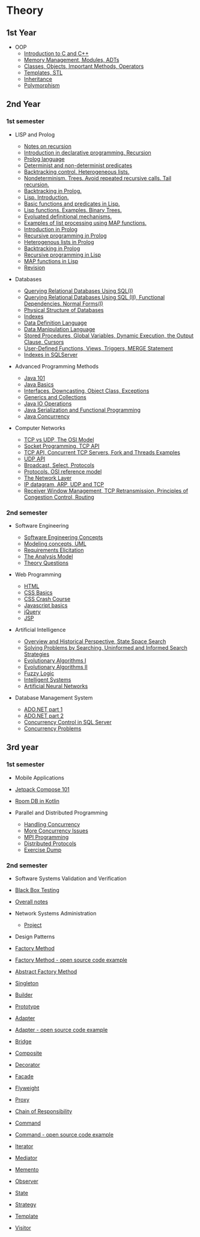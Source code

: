 # Theory

## 1st Year
* OOP
  * [Introduction to C and C++](https://unexpected-fin-7b2.notion.site/Introduction-to-C-and-C-9bf4428e75e14a5bacd85efbbb99b0d1)
  * [Memory Management, Modules, ADTs](https://unexpected-fin-7b2.notion.site/Memory-Management-Modules-ADTs-c7c227155b324ae48354633201d97011)
  * [Classes, Objects, Important Methods, Operators](https://unexpected-fin-7b2.notion.site/Classes-Objects-Important-Methods-Operators-d069854003684f8499a82074e3cdd5dd)
  * [Templates, STL](https://unexpected-fin-7b2.notion.site/Templates-and-C-STL-d7449fb56d324bc890a5971c47228868)
  * [Inheritance](https://unexpected-fin-7b2.notion.site/Inheritance-3cc12ce98b884ed390bbddfd67e02e30)
  * [Polymorphism](https://unexpected-fin-7b2.notion.site/Polymorphism-45dc8f82c9af4ef1b813a2860623b29b)

## 2nd Year

### 1st semester

* LISP and Prolog
  * [Notes on recursion](https://unexpected-fin-7b2.notion.site/Examples-of-recursion-b9ca3cf433e64a4a9d388561ba1e2ac6)
  * [Introduction in declarative programming. Recursion](https://unexpected-fin-7b2.notion.site/Lecture-1-11e60148aeaf4890b70abedcccb52b94)
  * [Prolog language](https://unexpected-fin-7b2.notion.site/Lecture-2-8a5f6793746a4448b69355f3ea95e17d)
  * [Determinist and non-determinist predicates](https://unexpected-fin-7b2.notion.site/Lecture-3-7eabdecf6a304644be86ec95bff121e6)
  * [Backtracking control. Heterogeneous lists.](https://unexpected-fin-7b2.notion.site/Lecture-4-3b5e75421f2346329749e7df05264452)
  * [Nondeterminism. Trees. Avoid repeated recursive calls. Tail recursion.](https://unexpected-fin-7b2.notion.site/Lecture-5-f33abe1944d24d3d93730d78a3f8fa1a)
  * [Backtracking in Prolog.](https://unexpected-fin-7b2.notion.site/Lecture-6-2d7a2bc2ca564d0f881d5efed02e8c77)
  * [Lisp. Introduction.](https://unexpected-fin-7b2.notion.site/Lecture-7-bbaff51cb9014109bd28f537d1a1382f)
  * [Basic functions and predicates in Lisp.](https://unexpected-fin-7b2.notion.site/Lecture-8-d8af81e4d1de4e068c910fcb80b5643c)
  * [Lisp functions. Examples. Binary Trees.](https://unexpected-fin-7b2.notion.site/Lecture-9-e7f442bb24b54441a167ee65de1df65c)
  * [Evoluated definitional mechanisms.](https://unexpected-fin-7b2.notion.site/Lecture-10-f6b7ac87014645c1a19256ca84d36799)
  * [Examples of list processing using MAP functions.](https://unexpected-fin-7b2.notion.site/Lecture-11-4421ecbd8e3f4d29abfe2549d093a694)
  * [Introduction in Prolog](https://unexpected-fin-7b2.notion.site/Seminar-1-6ca3a8088d844f80b596d8b6ab99997b)  
  * [Recursive programming in Prolog](https://unexpected-fin-7b2.notion.site/Seminar-2-13aa3b312eec46b4aba82b30ae43656b)  
  * [Heterogenous lists in Prolog](https://unexpected-fin-7b2.notion.site/Seminar-3-ede4402777d84ac19c92b08cf5eb0d01)
  * [Backtracking in Prolog](https://unexpected-fin-7b2.notion.site/Seminar-4-5c55aae3435c4726a8e41144becb66f9)
  * [Recursive programming in Lisp](https://unexpected-fin-7b2.notion.site/Seminar-5-ba16d231546b4b37a9508ac355bc8f68)
  * [MAP functions in Lisp](https://www.notion.so/Seminar-6-e12c3f5486f04d3489430c86f7ea75dc)
  * [Revision](https://unexpected-fin-7b2.notion.site/Revision-sheet-dfaa15352bd54de8a0b5f5f37d98f73a?pvs=4)

 * Databases
   * [Querying Relational Databases Using SQL(I)](https://unexpected-fin-7b2.notion.site/Lecture-3-9160e33fc3c94702bcf6621950330f5e)
   * [Querying Relational Databases Using SQL (II), Functional Dependencies. Normal Forms(I) ](https://unexpected-fin-7b2.notion.site/Lecture-4-4f36d838e3c1468f86fd570a5e1ac67a)
   * [Physical Structure of Databases](https://unexpected-fin-7b2.notion.site/Lecture-8-a053f3af227748ec9201d384ad707603)
   * [Indexes](https://unexpected-fin-7b2.notion.site/Lecture-9-10-Indexes-dcb3dbdbf4fd4945b4275d0cf57a071f)
   * [Data Definition Language](https://unexpected-fin-7b2.notion.site/Seminar-1-2accdbe22b304fdf8d864d3bf15115a0)
   * [Data Manipulation Language](https://unexpected-fin-7b2.notion.site/Seminar-2-da226e5746724cada75336ff818e532f)
   * [Stored Procedures, Global Variables, Dynamic Execution, the Output Clause, Cursors](https://unexpected-fin-7b2.notion.site/Seminar-3-83435b39f11243abbe98baa1dd851889)
   * [User-Defined Functions, Views, Triggers, MERGE Statement](https://unexpected-fin-7b2.notion.site/Seminar-4-f4386c8d64ec4a5a9bac2cc0b96b798a)
   * [Indexes in SQLServer](https://unexpected-fin-7b2.notion.site/Seminar-5-10ffcc3b0ea14fb08b9151847947bc25)

 * Advanced Programming Methods
   * [Java 101](https://unexpected-fin-7b2.notion.site/Java-101-afa86fe520f04d2ea4dde52e5b01492c)
   * [Java Basics](https://unexpected-fin-7b2.notion.site/Lecture-1-7fb5634c3bcf4bdabc7b1e99df5d43b1)
   * [Interfaces, Downcasting, Object Class, Exceptions](https://unexpected-fin-7b2.notion.site/Lecture-2-b9e3be3b62cf4ceba44342cb0c35e3ca)
   * [Generics and Collections](https://unexpected-fin-7b2.notion.site/Lecture-3-1640884549eb4920b77c12142d45c184)
   * [Java IO Operations](https://unexpected-fin-7b2.notion.site/Lecture-4-0cb320ebbc194263a593590961721872)
   * [Java Serialization and Functional Programming](https://unexpected-fin-7b2.notion.site/Lectures-5-6-74b5178424714ccda2032c15884a6c7e)
   * [Java Concurrency](https://unexpected-fin-7b2.notion.site/Lectures-7-8-8fcb3b927c514baf8c31da84044939e2)

 * Computer Networks
   * [TCP vs UDP, The OSI Model](https://unexpected-fin-7b2.notion.site/Lecture-1-cdd74347ef0e4614a40bba89e77d927a)
   * [Socket Programming, TCP API](https://unexpected-fin-7b2.notion.site/Lecture-2-133efa1c9674422bab231cc644e70e3b)
   * [TCP API, Concurrent TCP Servers, Fork and Threads Examples](https://unexpected-fin-7b2.notion.site/Lecture-3-9dbccfba827b4fbaa826d0e36eb7fa88)
   * [UDP API](https://unexpected-fin-7b2.notion.site/Lecture-4-56fbda7409024e26a31272f75c24379a)
   * [Broadcast, Select, Protocols](https://unexpected-fin-7b2.notion.site/Lecture-5-78b4dd8b4386448981f9d9ef5b4740ac)
   * [Protocols. OSI reference model](https://unexpected-fin-7b2.notion.site/Lecture-6-bbbb73d8ee2e4571abc1f1ccafcb15f2)
   * [The Network Layer](https://unexpected-fin-7b2.notion.site/Lecture-7-2c4b7734198f4acbb4c6cb4c428bc1c2)
   * [IP datagram, ARP, UDP and TCP](https://unexpected-fin-7b2.notion.site/Lecture-8-705dc6878bbc4591ac7dc8c48ae77e19)
   * [Receiver Window Management, TCP Retransmission, Principles of Congestion Control, Routing](https://unexpected-fin-7b2.notion.site/Lecture-9-6bb38c5af6ae4d188834a7f6f92b33e7)

### 2nd semester

* Software Engineering
   * [Software Engineering Concepts](https://unexpected-fin-7b2.notion.site/Lecture-1-eca3574133ad450faf24bf286a22a49e)
   * [Modeling concepts, UML](https://unexpected-fin-7b2.notion.site/Chapters-2-3-2-4-122953fafcc34147815c3856b6190453)
   * [Requirements Elicitation](https://unexpected-fin-7b2.notion.site/Lecture-3-Requirements-Elicitation-299477ba420a4b3581e7180e40be6945)
   * [The Analysis Model](https://unexpected-fin-7b2.notion.site/Lecture-5-The-Analysis-Model-6da7c14e759f4b92b011e5aaeea68c88)
   * [Theory Questions](https://unexpected-fin-7b2.notion.site/A-018b07cd43294bf599762b86b1fdd226?pvs=4)

* Web Programming
   * [HTML](https://unexpected-fin-7b2.notion.site/Lecture-1-2438ec6e40e84b37924bf5c413653518)
   * [CSS Basics](https://unexpected-fin-7b2.notion.site/Lecture-2-0e0ce94d466b422d9c08c925bcd4ee97)
   * [CSS Crash Course](https://unexpected-fin-7b2.notion.site/CSS-Crash-Course-f7234556057648c0b6cce9d7aa7a323c)
   * [Javascript basics](https://unexpected-fin-7b2.notion.site/Lectures-4-5-Javascript-c0c96e534526433d81fcfa4724b27009)
   * [jQuery](https://unexpected-fin-7b2.notion.site/jQuery-336bf3b4398744e9b5f3a8b3f2761673)
   * [JSP](https://unexpected-fin-7b2.notion.site/JSP-22cd14dfefe04543a617350fb0fa12e6?pvs=4)

* Artificial Intelligence
   * [Overview and Historical Perspective, State Space Search](https://unexpected-fin-7b2.notion.site/Lectures-1-2-b723ee43b0f24bba9ff4b7738a55f428)
   * [Solving Problems by Searching, Uninformed and Informed Search Strategies](https://unexpected-fin-7b2.notion.site/Solving-problems-by-searching-96cc55eee3044432914754e4ded5eeb7)
   * [Evolutionary Algorithms I](https://unexpected-fin-7b2.notion.site/Lectures-4-5-c3c2e5b4de5d43fea22316fea57366d1)
   * [Evolutionary Algorithms II](https://unexpected-fin-7b2.notion.site/Lectures-6-7-8d6aea377d8c42fb8b299cbb43662013?pvs=4)
   * [Fuzzy Logic](https://unexpected-fin-7b2.notion.site/Fuzzy-logic-92e8a1c4c8024ed99955428df74ceb9b?pvs=4)
   * [Intelligent Systems](https://unexpected-fin-7b2.notion.site/Intelligent-Systems-78109097448a4a2a867744e6a5f6f917?pvs=4)
   * [Artificial Neural Networks](https://unexpected-fin-7b2.notion.site/Artificial-Neural-Networks-76960c7a11864f60892065fcc7370f90?pvs=4)
 
* Database Management System
  * [ADO.NET part 1](https://unexpected-fin-7b2.notion.site/Seminar-1-ec09527fc46a483b81f4c2877b0a993d)
  * [ADO.NET part 2](https://unexpected-fin-7b2.notion.site/Seminar-2-73351f3f0ed5448c9e8318b96383b69d)
  * [Concurrency Control in SQL Server](https://unexpected-fin-7b2.notion.site/Seminar-3-5c17bf3f142d4cc0abe2092313eafc32)
  * [Concurrency Problems](https://unexpected-fin-7b2.notion.site/Concurrency-Problems-4997a95a103143f38bade2f1eb9e407e?pvs=4)

## 3rd year

### 1st semester
* Mobile Applications
 * [Jetpack Compose 101](https://unexpected-fin-7b2.notion.site/Jetpack-compose-101-05bb4e213fdf4656bfa33ccb4f980d80?pvs=4)
 * [Room DB in Kotlin](https://unexpected-fin-7b2.notion.site/Room-DB-in-Kotlin-bdc6ce388d164ad69e442302c53c4db3?pvs=4)

* Parallel and Distributed Programming
  * [Handling Concurrency](https://unexpected-fin-7b2.notion.site/Lecture-2-Handling-Concurrency-3c06b4c2644e48cf83dbd8014ee0fd2e?pvs=4)
  * [More Concurrency Issues](https://unexpected-fin-7b2.notion.site/Lecture-3-More-concurrency-issues-512e8113b287447486647b614a98174f?pvs=4)
  * [MPI Programming](https://unexpected-fin-7b2.notion.site/MPI-Programming-9d10ade9ad35481bb0715661ce8efac8?pvs=4)
  * [Distributed Protocols](https://unexpected-fin-7b2.notion.site/Distributed-Protocols-f78f67bd82a141c6ae558d405171a2ec?pvs=4)
  * [Exercise Dump](https://unexpected-fin-7b2.notion.site/Exercise-dump-1e870952f379402bb5adce9973455f0b?pvs=4)

 ### 2nd semester
 * Software Systems Validation and Verification
  * [Black Box Testing](https://unexpected-fin-7b2.notion.site/Black-Box-Testing-aa71e39da1e944a381e134ed4c181cd5?pvs=4)
  * [Overall notes](https://unexpected-fin-7b2.notion.site/Lecture-Notes-7b48c9449347405a9f2b2f7fe8684570?pvs=4)

* Network Systems Administration
  * [Project](https://unexpected-fin-7b2.notion.site/Project-ba53d46e367c40a18922087aa24525d4?pvs=4)

* Design Patterns
 * [Factory Method](https://unexpected-fin-7b2.notion.site/Factory-Method-aa4abc481f604dab86c5fd59a7ed5cfd)
 * [Factory Method - open source code example](https://unexpected-fin-7b2.notion.site/Factory-Method-example-1c83fed50868499f8c669aca47f2204d?pvs=4)
 * [Abstract Factory Method](https://unexpected-fin-7b2.notion.site/Abstract-Factory-Method-aa18780db76841528a912f17c5e2c33f)
 * [Singleton](https://unexpected-fin-7b2.notion.site/Singleton-Design-Pattern-f1039629b3784f0b9597192c5894912a)
 * [Builder](https://unexpected-fin-7b2.notion.site/Builder-Design-Pattern-3e664555541749a284bd77862e9b9bd6)
 * [Prototype](https://unexpected-fin-7b2.notion.site/Prototype-Design-Pattern-d6833cfaf6d3409797b6953d69ca0168)
 * [Adapter](https://unexpected-fin-7b2.notion.site/Adapter-Design-Pattern-c3134e61086c4455b2d489a47a560ab2)
 * [Adapter - open source code example](https://unexpected-fin-7b2.notion.site/Adapter-Design-Pattern-example-b40344a249f3489b889d82ce648cb383?pvs=4)
 * [Bridge](https://unexpected-fin-7b2.notion.site/Bridge-Design-Pattern-af4ef3889f60441e8a25a4f62d6741f2)
 * [Composite](https://unexpected-fin-7b2.notion.site/Composite-Design-Pattern-6a22221b6227446c810b3eaba53efeef)
 * [Decorator](https://unexpected-fin-7b2.notion.site/Decorator-Design-Pattern-4244eeaece23466ea1b446e36758e617)
 * [Facade](https://unexpected-fin-7b2.notion.site/Facade-Design-Pattern-40852402c14c45e5be69b85d6ab05146)
 * [Flyweight](https://unexpected-fin-7b2.notion.site/Flyweight-Design-Pattern-e00e86447b4d445da0852732e7fd5a0c)
 * [Proxy](https://unexpected-fin-7b2.notion.site/Proxy-Design-Pattern-d91a5210ecfa401dafcaf3d3dc4c66db)
 * [Chain of Responsibility](https://unexpected-fin-7b2.notion.site/Chain-of-Responsibility-Design-Pattern-0c0a11b7b4fa44b18aaea6e589afd638)
 * [Command](https://unexpected-fin-7b2.notion.site/Command-Design-Pattern-f9023a324687497e90f7ef8c116c03a4)
 * [Command - open source code example](https://unexpected-fin-7b2.notion.site/Command-Design-Pattern-example-0311a67791104c85a3b056caad01b624?pvs=4)
 * [Iterator](https://unexpected-fin-7b2.notion.site/Iterator-Design-Pattern-81e4275f5e0f41dda7aa99bb5b76db82)
 * [Mediator](https://unexpected-fin-7b2.notion.site/Mediator-Design-Pattern-dc6577b250184839bc9834315ab6ba74)
 * [Memento](https://unexpected-fin-7b2.notion.site/Memento-Design-Pattern-da7a405bfc904e2a8c7f531daa9196d8)
 * [Observer](https://unexpected-fin-7b2.notion.site/Observer-Design-Pattern-04b1f072fedf464ea2ac6efc2894eaa5)
 * [State](https://unexpected-fin-7b2.notion.site/State-Design-Pattern-19dc31586c794925b1c918cddaec61bd)
 * [Strategy](https://unexpected-fin-7b2.notion.site/Strategy-Design-Pattern-d9ef0833d13048b086fcc53c4784a996)
 * [Template](https://unexpected-fin-7b2.notion.site/Template-Design-Pattern-5f484241088d42ccb77a0e397f52e3b1)
 * [Visitor](https://unexpected-fin-7b2.notion.site/Visitor-Design-Pattern-c3ccc78cea36427a9507bd6f851f72ac)

